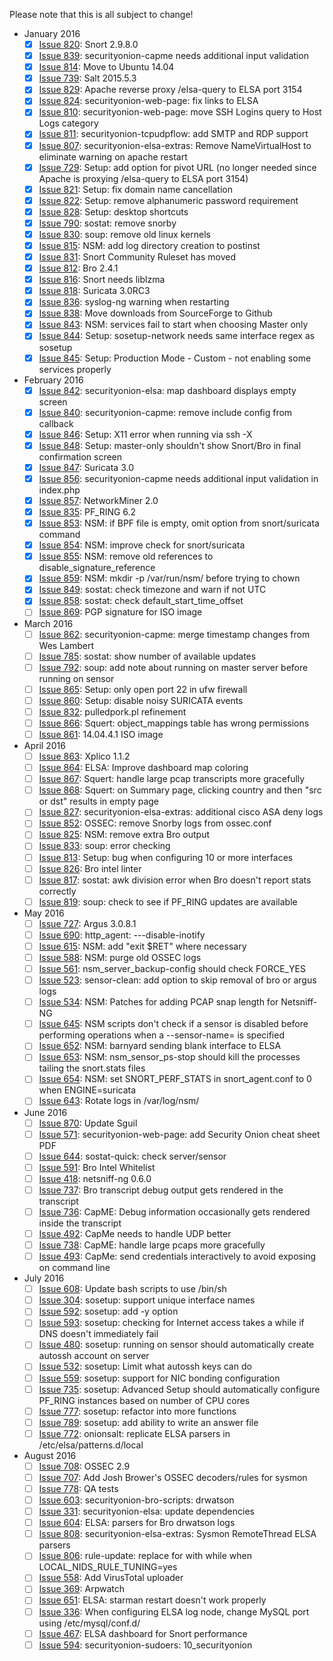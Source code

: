 Please note that this is all subject to change!

* January 2016
  * [x] [Issue 820](../issues/820): Snort 2.9.8.0
  * [x] [Issue 839](../issues/839): securityonion-capme needs additional input validation
  * [x] [Issue 814](../issues/814): Move to Ubuntu 14.04
  * [x] [Issue 739](../issues/739): Salt 2015.5.3
  * [x] [Issue 829](../issues/829): Apache reverse proxy /elsa-query to ELSA port 3154
  * [x] [Issue 824](../issues/824): securityonion-web-page: fix links to ELSA
  * [x] [Issue 810](../issues/810): securityonion-web-page: move SSH Logins query to Host Logs category
  * [x] [Issue 811](../issues/811): securityonion-tcpudpflow: add SMTP and RDP support
  * [x] [Issue 807](../issues/807): securityonion-elsa-extras: Remove NameVirtualHost to eliminate warning on apache restart
  * [x] [Issue 729](../issues/729): Setup: add option for pivot URL (no longer needed since Apache is proxying /elsa-query to ELSA port 3154)
  * [x] [Issue 821](../issues/821): Setup: fix domain name cancellation
  * [x] [Issue 822](../issues/822): Setup: remove alphanumeric password requirement
  * [x] [Issue 828](../issues/828): Setup: desktop shortcuts
  * [x] [Issue 790](../issues/790): sostat: remove snorby
  * [x] [Issue 830](../issues/830): soup: remove old linux kernels
  * [x] [Issue 815](../issues/815): NSM: add log directory creation to postinst
  * [x] [Issue 831](../issues/831): Snort Community Ruleset has moved
  * [x] [Issue 812](../issues/812): Bro 2.4.1
  * [x] [Issue 816](../issues/816): Snort needs liblzma
  * [x] [Issue 818](../issues/818): Suricata 3.0RC3
  * [x] [Issue 836](../issues/836): syslog-ng warning when restarting
  * [x] [Issue 838](../issues/838): Move downloads from SourceForge to Github
  * [x] [Issue 843](../issues/843): NSM: services fail to start when choosing Master only
  * [x] [Issue 844](../issues/844): Setup: sosetup-network needs same interface regex as sosetup
  * [x] [Issue 845](../issues/845): Setup: Production Mode - Custom - not enabling some services properly

* February 2016
  * [x] [Issue 842](../issues/842): securityonion-elsa: map dashboard displays empty screen
  * [x] [Issue 840](../issues/840): securityonion-capme: remove include config from callback
  * [x] [Issue 846](../issues/846): Setup: X11 error when running via ssh -X
  * [x] [Issue 848](../issues/848): Setup: master-only shouldn't show Snort/Bro in final confirmation screen
  * [x] [Issue 847](../issues/847): Suricata 3.0
  * [x] [Issue 856](../issues/856): securityonion-capme needs additional input validation in index.php
  * [x] [Issue 857](../issues/857): NetworkMiner 2.0
  * [x] [Issue 835](../issues/835): PF_RING 6.2
  * [x] [Issue 853](../issues/853): NSM: if BPF file is empty, omit option from snort/suricata command
  * [x] [Issue 854](../issues/854): NSM: improve check for snort/suricata
  * [x] [Issue 855](../issues/855): NSM: remove old references to disable_signature_reference
  * [x] [Issue 859](../issues/859): NSM: mkdir -p /var/run/nsm/ before trying to chown
  * [x] [Issue 849](../issues/849): sostat: check timezone and warn if not UTC
  * [x] [Issue 858](../issues/858): sostat: check default_start_time_offset
  * [ ] [Issue 869](../issues/869): PGP signature for ISO image

* March 2016
  * [ ] [Issue 862](../issues/862): securityonion-capme: merge timestamp changes from Wes Lambert
  * [ ] [Issue 785](../issues/785): sostat: show number of available updates
  * [ ] [Issue 792](../issues/792): soup: add note about running on master server before running on sensor
  * [ ] [Issue 865](../issues/865): Setup: only open port 22 in ufw firewall
  * [ ] [Issue 860](../issues/860): Setup: disable noisy SURICATA events
  * [ ] [Issue 832](../issues/832): pulledpork.pl refinement
  * [ ] [Issue 866](../issues/866): Squert: object_mappings table has wrong permissions
  * [ ] [Issue 861](../issues/861): 14.04.4.1 ISO image

* April 2016
  * [ ] [Issue 863](../issues/863): Xplico 1.1.2
  * [ ] [Issue 864](../issues/864): ELSA: Improve dashboard map coloring
  * [ ] [Issue 867](../issues/867): Squert: handle large pcap transcripts more gracefully
  * [ ] [Issue 868](../issues/868): Squert: on Summary page, clicking country and then "src or dst" results in empty page
  * [ ] [Issue 827](../issues/827): securityonion-elsa-extras: additional cisco ASA deny logs
  * [ ] [Issue 852](../issues/852): OSSEC: remove Snorby logs from ossec.conf
  * [ ] [Issue 825](../issues/825): NSM: remove extra Bro output
  * [ ] [Issue 833](../issues/833): soup: error checking
  * [ ] [Issue 813](../issues/813): Setup: bug when configuring 10 or more interfaces
  * [ ] [Issue 826](../issues/826): Bro intel linter
  * [ ] [Issue 817](../issues/817): sostat: awk division error when Bro doesn't report stats correctly
  * [ ] [Issue 819](../issues/819): soup: check to see if PF_RING updates are available

* May 2016
  * [ ] [Issue 727](../issues/727): Argus 3.0.8.1
  * [ ] [Issue 690](../issues/690): http\_agent: ---disable-inotify
  * [ ] [Issue 615](../issues/615): NSM: add "exit $RET" where necessary
  * [ ] [Issue 588](../issues/588): NSM: purge old OSSEC logs
  * [ ] [Issue 561](../issues/561): nsm\_server\_backup-config should check FORCE\_YES
  * [ ] [Issue 523](../issues/523): sensor-clean: add option to skip removal of bro or argus logs
  * [ ] [Issue 534](../issues/534): NSM: Patches for adding PCAP snap length for Netsniff-NG
  * [ ] [Issue 645](../issues/645): NSM scripts don't check if a sensor is disabled before performing operations when a --sensor-name= is specified
  * [ ] [Issue 652](../issues/652): NSM: barnyard sending blank interface to ELSA
  * [ ] [Issue 653](../issues/653): NSM: nsm\_sensor\_ps-stop should kill the processes tailing the snort.stats files
  * [ ] [Issue 654](../issues/654): NSM: set SNORT\_PERF\_STATS in snort\_agent.conf to 0 when ENGINE=suricata
  * [ ] [Issue 643](../issues/643): Rotate logs in /var/log/nsm/

* June 2016
  * [ ] [Issue 870](../issues/870): Update Sguil
  * [ ] [Issue 571](../issues/571): securityonion-web-page: add Security Onion cheat sheet PDF
  * [ ] [Issue 644](../issues/644): sostat-quick: check server/sensor
  * [ ] [Issue 591](../issues/591): Bro Intel Whitelist
  * [ ] [Issue 418](../issues/418): netsniff-ng 0.6.0
  * [ ] [Issue 737](../issues/737): Bro transcript debug output gets rendered in the transcript
  * [ ] [Issue 736](../issues/736): CapME: Debug information occasionally gets rendered inside the transcript
  * [ ] [Issue 492](../issues/492): CapMe needs to handle UDP better
  * [ ] [Issue 738](../issues/738): CapME: handle large pcaps more gracefully
  * [ ] [Issue 493](../issues/493): CapMe: send credentials interactively to avoid exposing on command line

* July 2016
  * [ ] [Issue 608](../issues/608): Update bash scripts to use /bin/sh
  * [ ] [Issue 304](../issues/304): sosetup: support unique interface names
  * [ ] [Issue 592](../issues/592): sosetup: add -y option
  * [ ] [Issue 593](../issues/593): sosetup: checking for Internet access takes a while if DNS doesn't immediately fail
  * [ ] [Issue 480](../issues/480): sosetup: running on sensor should automatically create autossh account on server
  * [ ] [Issue 532](../issues/532): sosetup: Limit what autossh keys can do
  * [ ] [Issue 559](../issues/559): sosetup: support for NIC bonding configuration
  * [ ] [Issue 735](../issues/735): sosetup: Advanced Setup should automatically configure PF_RING instances based on number of CPU cores
  * [ ] [Issue 777](../issues/777): sosetup: refactor into more functions
  * [ ] [Issue 789](../issues/789): sosetup: add ability to write an answer file
  * [ ] [Issue 772](../issues/772): onionsalt: replicate ELSA parsers in /etc/elsa/patterns.d/local

* August 2016
  * [ ] [Issue 708](../issues/708): OSSEC 2.9
  * [ ] [Issue 707](../issues/707): Add Josh Brower's OSSEC decoders/rules for sysmon
  * [ ] [Issue 778](../issues/778): QA tests
  * [ ] [Issue 603](../issues/603): securityonion-bro-scripts: drwatson
  * [ ] [Issue 331](../issues/331): securityonion-elsa: update dependencies
  * [ ] [Issue 604](../issues/604): ELSA: parsers for Bro drwatson logs
  * [ ] [Issue 808](../issues/808): securityonion-elsa-extras: Sysmon RemoteThread ELSA parsers
  * [ ] [Issue 806](../issues/806): rule-update: replace for with while when LOCAL_NIDS_RULE_TUNING=yes
  * [ ] [Issue 558](../issues/558): Add VirusTotal uploader
  * [ ] [Issue 369](../issues/369): Arpwatch
  * [ ] [Issue 651](../issues/651): ELSA: starman restart doesn't work properly
  * [ ] [Issue 336](../issues/336): When configuring ELSA log node, change MySQL port using /etc/mysql/conf.d/
  * [ ] [Issue 467](../issues/467): ELSA dashboard for Snort performance
  * [ ] [Issue 594](../issues/594): securityonion-sudoers: 10\_securityonion